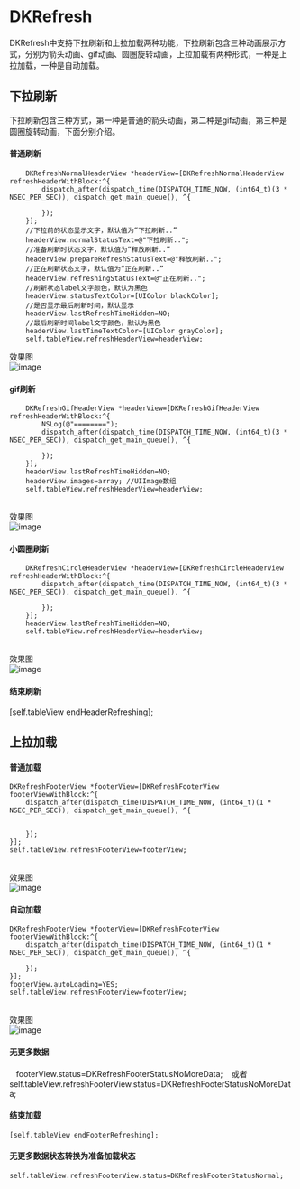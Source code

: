 # DKRefresh
DKRefresh中支持下拉刷新和上拉加载两种功能，下拉刷新包含三种动画展示方式，分别为箭头动画、gif动画、圆圈旋转动画，上拉加载有两种形式，一种是上拉加载，一种是自动加载。
## 下拉刷新
下拉刷新包含三种方式，第一种是普通的箭头动画，第二种是gif动画，第三种是圆圈旋转动画，下面分别介绍。
#### 普通刷新
        DKRefreshNormalHeaderView *headerView=[DKRefreshNormalHeaderView refreshHeaderWithBlock:^{
            dispatch_after(dispatch_time(DISPATCH_TIME_NOW, (int64_t)(3 * NSEC_PER_SEC)), dispatch_get_main_queue(), ^{
                
            });
        }];
        //下拉前的状态显示文字，默认值为“下拉刷新..”
        headerView.normalStatusText=@"下拉刷新..";
        //准备刷新时状态文字，默认值为“释放刷新..”
        headerView.prepareRefreshStatusText=@"释放刷新..";
        //正在刷新状态文字，默认值为“正在刷新..”
        headerView.refreshingStatusText=@"正在刷新..";
        //刷新状态label文字颜色，默认为黑色
        headerView.statusTextColor=[UIColor blackColor];
        //是否显示最后刷新时间，默认显示
        headerView.lastRefreshTimeHidden=NO;
        //最后刷新时间label文字颜色，默认为黑色
        headerView.lastTimeTextColor=[UIColor grayColor];
        self.tableView.refreshHeaderView=headerView;

效果图<br>
![image](https://github.com/dushukai111/publicResources/blob/master/DKRefresh_images/refresh_arrow.gif)<br>
#### gif刷新
        DKRefreshGifHeaderView *headerView=[DKRefreshGifHeaderView refreshHeaderWithBlock:^{
            NSLog(@"========");
            dispatch_after(dispatch_time(DISPATCH_TIME_NOW, (int64_t)(3 * NSEC_PER_SEC)), dispatch_get_main_queue(), ^{
                
            });
        }];
        headerView.lastRefreshTimeHidden=NO;
        headerView.images=array; //UIImage数组
        self.tableView.refreshHeaderView=headerView;
<br>效果图<br>
![image](https://github.com/dushukai111/publicResources/blob/master/DKRefresh_images/refresh_gif.gif)<br>
#### 小圆圈刷新
        DKRefreshCircleHeaderView *headerView=[DKRefreshCircleHeaderView refreshHeaderWithBlock:^{
            dispatch_after(dispatch_time(DISPATCH_TIME_NOW, (int64_t)(3 * NSEC_PER_SEC)), dispatch_get_main_queue(), ^{
                
            });
        }];
        headerView.lastRefreshTimeHidden=NO;
        self.tableView.refreshHeaderView=headerView;
<br>效果图<br>
![image](https://github.com/dushukai111/publicResources/blob/master/DKRefresh_images/refresh_circle.gif)<br>
#### 结束刷新
[self.tableView endHeaderRefreshing];
## 上拉加载
#### 普通加载
    DKRefreshFooterView *footerView=[DKRefreshFooterView footerViewWithBlock:^{
        dispatch_after(dispatch_time(DISPATCH_TIME_NOW, (int64_t)(1 * NSEC_PER_SEC)), dispatch_get_main_queue(), ^{
            
            
        });
    }];
    self.tableView.refreshFooterView=footerView;
<br>效果图<br>
![image](https://github.com/dushukai111/publicResources/blob/master/DKRefresh_images/load_normal.gif)<br>

#### 自动加载
    DKRefreshFooterView *footerView=[DKRefreshFooterView footerViewWithBlock:^{
        dispatch_after(dispatch_time(DISPATCH_TIME_NOW, (int64_t)(1 * NSEC_PER_SEC)), dispatch_get_main_queue(), ^{
            
        });
    }];
    footerView.autoLoading=YES;
    self.tableView.refreshFooterView=footerView;
<br>效果图<br>
![image](https://github.com/dushukai111/publicResources/blob/master/DKRefresh_images/load_auto.gif)<br>

#### 无更多数据
    footerView.status=DKRefreshFooterStatusNoMoreData;
    或者
    self.tableView.refreshFooterView.status=DKRefreshFooterStatusNoMoreData;
#### 结束加载
    [self.tableView endFooterRefreshing];
#### 无更多数据状态转换为准备加载状态
    self.tableView.refreshFooterView.status=DKRefreshFooterStatusNormal;
